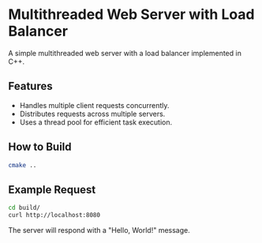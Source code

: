 # Multithreaded Web Server with Load Balancer

A simple multithreaded web server with a load balancer implemented in C++.

## Features

- Handles multiple client requests concurrently.
- Distributes requests across multiple servers.
- Uses a thread pool for efficient task execution.

## How to Build

```bash
cmake ..
```

## Example Request

```bash
cd build/
curl http://localhost:8080
```

The server will respond with a "Hello, World!" message.